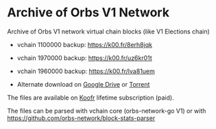 # Archive of Orbs V1 Network

Archive of Orbs V1 network virtual chain blocks (like V1 Elections chain)

* vchain 1100000 backup: https://k00.fr/8erh8jqk

* vchain 1970000 backup: https://k00.fr/uz6kr01t

* vchain 1960000 backup: https://k00.fr/lva81uem

* Alternate download on [Google Drive](https://drive.google.com/drive/folders/1y3vt-jzEkbY8WSZCKO7OYqqJOS5quP68?usp=sharing) or [Torrent](orbs-v1-backup.torrent)

The files are available on [Koofr](https://deals.venturebeat.com/sales/koofr-cloud-storage-plans-lifetime-subscription-1tb) lifetime subscription (paid).

The files can be parsed with vchain core (orbs-network-go V1) or with https://github.com/orbs-network/block-stats-parser
